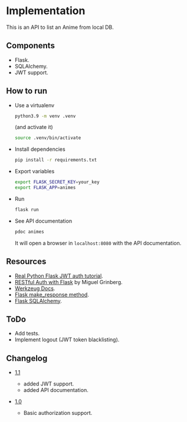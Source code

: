 # Implementation

This is an API to list an Anime from local DB.

## Components
- Flask.
- SQLAlchemy.
- JWT support.

## How to run
- Use a virtualenv
    ```bash
    python3.9 -m venv .venv
    ```
    (and activate it)
    ```bash
    source .venv/bin/activate
    ```

- Install dependencies
    ```bash
    pip install -r requirements.txt
    ```

- Export variables
    ```bash
    export FLASK_SECRET_KEY=your_key
    export FLASK_APP=animes
    ```

- Run
    ```bash
    flask run
    ```

- See API documentation
    ```bash
    pdoc animes
    ```
    It will open a browser in `localhost:8080` with the API documentation.

## Resources
- [Real Python Flask JWT auth tutorial](https://realpython.com/token-based-authentication-with-flask/).
- [RESTful Auth with Flask](https://blog.miguelgrinberg.com/post/restful-authentication-with-flask) by Miguel Grinberg.
- [Werkzeug Docs](https://werkzeug.palletsprojects.com/en/2.3.x/utils/).
- [Flask make_response method](https://tedboy.github.io/flask/generated/flask.make_response.html).
- [Flask SQLAlchemy](https://flask-sqlalchemy.palletsprojects.com/en/3.0.x/models/#defining-models).

## ToDo
- Add tests.
- Implement logout (JWT token blacklisting).

## Changelog

- [1.1](https://github.com/marianogg9/02_fast_api/releases/tag/1.1)
    
    - added JWT support.
    - added API documentation.

- [1.0](https://github.com/marianogg9/02_fast_api/releases/tag/1.0)
    
    - Basic authorization support.
